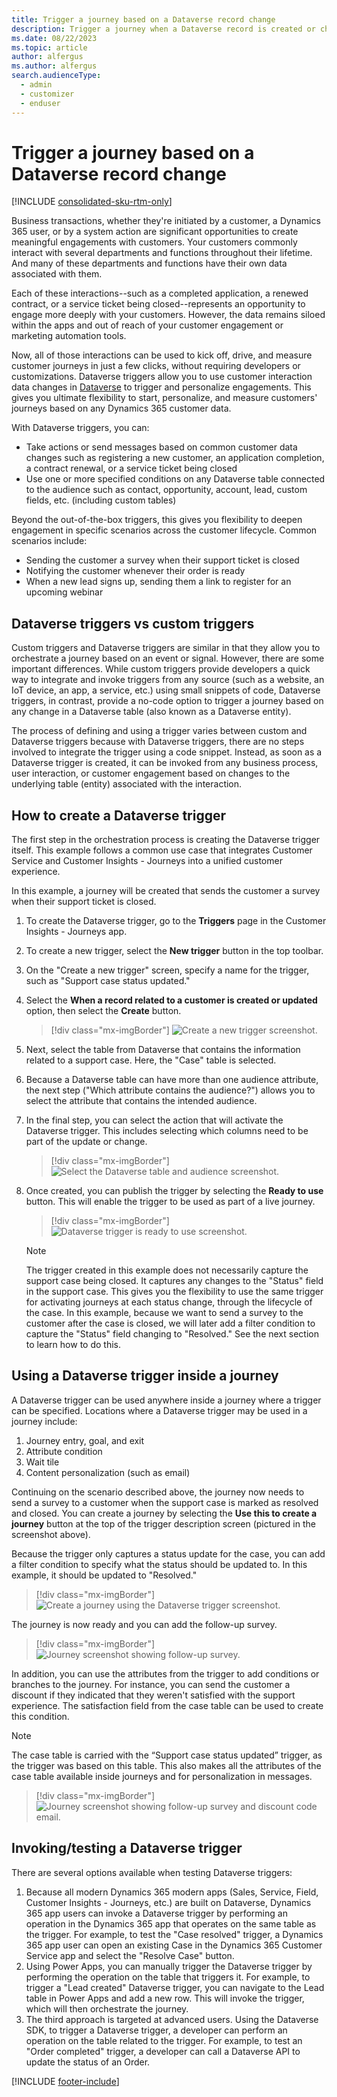 ```yaml
---
title: Trigger a journey based on a Dataverse record change 
description: Trigger a journey when a Dataverse record is created or changed by a customer, user, or system action in Dynamics 365 Customer Insights - Journeys.
ms.date: 08/22/2023
ms.topic: article
author: alfergus
ms.author: alfergus
search.audienceType: 
  - admin
  - customizer
  - enduser
---
```


# Trigger a journey based on a Dataverse record change

[!INCLUDE [consolidated-sku-rtm-only](./includes/consolidated-sku-rtm-only.md)]

Business transactions, whether they're initiated by a customer, a Dynamics 365 user, or by a system action are significant opportunities to create meaningful engagements with customers. Your customers commonly interact with several departments and functions throughout their lifetime. And many of these departments and functions have their own data associated with them.

Each of these interactions--such as a completed application, a renewed contract, or a service ticket being closed--represents an opportunity to engage more deeply with your customers. However, the data remains siloed within the apps and out of reach of your customer engagement or marketing automation tools.

Now, all of those interactions can be used to kick off, drive, and measure customer journeys in just a few clicks, without requiring developers or customizations. Dataverse triggers allow you to use customer interaction data changes in [Dataverse](/power-apps/maker/data-platform/) to trigger and personalize engagements. This gives you ultimate flexibility to start, personalize, and measure customers' journeys based on any Dynamics 365 customer data.

With Dataverse triggers, you can:

- Take actions or send messages based on common customer data changes such as registering a new customer, an application completion, a contract renewal, or a service ticket being closed
- Use one or more specified conditions on any Dataverse table connected to the audience such as contact, opportunity, account, lead, custom fields, etc. (including custom tables)

Beyond the out-of-the-box triggers, this gives you flexibility to deepen engagement in specific scenarios across the customer lifecycle. Common scenarios include:

- Sending the customer a survey when their support ticket is closed
- Notifying the customer whenever their order is ready
- When a new lead signs up, sending them a link to register for an upcoming webinar

## Dataverse triggers vs custom triggers

Custom triggers and Dataverse triggers are similar in that they allow you to orchestrate a journey based on an event or signal. However, there are some important differences. While custom triggers provide developers a quick way to integrate and invoke triggers from any source (such as a website, an IoT device, an app, a service, etc.) using small snippets of code, Dataverse triggers, in contrast, provide a no-code option to trigger a journey based on any change in a Dataverse table (also known as a Dataverse entity).

The process of defining and using a trigger varies between custom and Dataverse triggers because with Dataverse triggers, there are no steps involved to integrate the trigger using a code snippet. Instead, as soon as a Dataverse trigger is created, it can be invoked from any business process, user interaction, or customer engagement based on changes to the underlying table (entity) associated with the interaction.

## How to create a Dataverse trigger

The first step in the orchestration process is creating the Dataverse trigger itself. This example follows a common use case that integrates Customer Service and Customer Insights - Journeys into a unified customer experience.

In this example, a journey will be created that sends the customer a survey when their support ticket is closed.

1. To create the Dataverse trigger, go to the **Triggers** page in the Customer Insights - Journeys app.
1. To create a new trigger, select the **New trigger** button in the top toolbar.
1. On the "Create a new trigger" screen, specify a name for the trigger, such as "Support case status updated."
1. Select the **When a record related to a customer is created or updated** option, then select the **Create** button.

    > [!div class="mx-imgBorder"]
    > ![Create a new trigger screenshot.](media/real-time-marketing-dataverse-trigger-create.png "Create a new trigger screenshot")

1. Next, select the table from Dataverse that contains the information related to a support case. Here, the "Case" table is selected.
1. Because a Dataverse table can have more than one audience attribute, the next step ("Which attribute contains the audience?") allows you to select the attribute that contains the intended audience.
1. In the final step, you can select the action that will activate the Dataverse trigger. This includes selecting which columns need to be part of the update or change.

    > [!div class="mx-imgBorder"]
    > ![Select the Dataverse table and audience screenshot.](media/real-time-marketing-dataverse-trigger-table.png "Select the Dataverse table and audience screenshot")

1. Once created, you can publish the trigger by selecting the **Ready to use** button. This will enable the trigger to be used as part of a live journey.

    > [!div class="mx-imgBorder"]
    > ![Dataverse trigger is ready to use screenshot.](media/real-time-marketing-dataverse-trigger-ready.png "Dataverse trigger is ready to use screenshot")

    > [!NOTE]
    > The trigger created in this example does not necessarily capture the support case being closed. It captures any changes to the "Status" field in the support case. This gives you the flexibility to use the same trigger for activating journeys at each status change, through the lifecycle of the case. In this example, because we want to send a survey to the customer after the case is closed, we will later add a filter condition to capture the "Status" field changing to "Resolved." See the next section to learn how to do this.

## Using a Dataverse trigger inside a journey

A Dataverse trigger can be used anywhere inside a journey where a trigger can be specified. Locations where a Dataverse trigger may be used in a journey include:

1. Journey entry, goal, and exit
1. Attribute condition
1. Wait tile
1. Content personalization (such as email)

Continuing on the scenario described above, the journey now needs to send a survey to a customer when the support case is marked as resolved and closed. You can create a journey by selecting the **Use this to create a journey** button at the top of the trigger description screen (pictured in the screenshot above).

Because the trigger only captures a status update for the case, you can add a filter condition to specify what the status should be updated to. In this example, it should be updated to "Resolved."

> [!div class="mx-imgBorder"]
> ![Create a journey using the Dataverse trigger screenshot.](media/real-time-marketing-dataverse-trigger-resolved.png "Create a journey using the Dataverse trigger screenshot")

The journey is now ready and you can add the follow-up survey.

> [!div class="mx-imgBorder"]
> ![Journey screenshot showing follow-up survey.](media/real-time-marketing-dataverse-trigger-follow-up.png "Journey screenshot showing follow-up survey")

In addition, you can use the attributes from the trigger to add conditions or branches to the journey. For instance, you can send the customer a discount if they indicated that they weren't satisfied with the support experience. The satisfaction field from the case table can be used to create this condition.

> [!NOTE]
> The case table is carried with the “Support case status updated” trigger, as the trigger was based on this table. This also makes all the attributes of the case table available inside journeys and for personalization in messages.

> [!div class="mx-imgBorder"]
> ![Journey screenshot showing follow-up survey and discount code email.](media/real-time-marketing-dataverse-trigger-follow-up-branches.png "Journey screenshot showing follow-up survey and discount code email")

## Invoking/testing a Dataverse trigger

There are several options available when testing Dataverse triggers:

1. Because all modern Dynamics 365 modern apps (Sales, Service, Field, Customer Insights - Journeys, etc.) are built on Dataverse, Dynamics 365 app users can invoke a Dataverse trigger by performing an operation in the Dynamics 365 app that operates on the same table as the trigger. For example, to test the "Case resolved" trigger, a Dynamics 365 app user can open an existing Case in the Dynamics 365 Customer Service app and select the "Resolve Case" button.
1. Using Power Apps, you can manually trigger the Dataverse trigger by performing the operation on the table that triggers it. For example, to trigger a "Lead created" Dataverse trigger, you can navigate to the Lead table in Power Apps and add a new row. This will invoke the trigger, which will then orchestrate the journey.
1. The third approach is targeted at advanced users. Using the Dataverse SDK, to trigger a Dataverse trigger, a developer can perform an operation on the table related to the trigger. For example, to test an "Order completed" trigger, a developer can call a Dataverse API to update the status of an Order.

[!INCLUDE [footer-include](./includes/footer-banner.md)]
